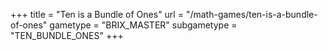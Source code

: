 +++
title = "Ten is a Bundle of Ones"
url = "/math-games/ten-is-a-bundle-of-ones"
gametype = "BRIX_MASTER"
subgametype = "TEN_BUNDLE_ONES"
+++